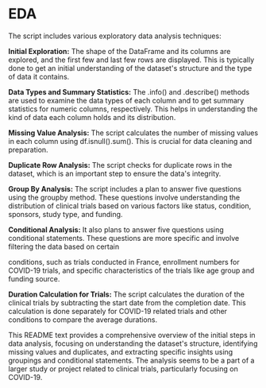 # EDA
The script includes various exploratory data analysis techniques:

**Initial Exploration:** The shape of the DataFrame and its columns are explored, and the first few and last few rows are displayed. This is typically done to get an initial understanding of the dataset's structure and the type of data it contains.

**Data Types and Summary Statistics:** The .info() and .describe() methods are used to examine the data types of each column and to get summary statistics for numeric columns, respectively. This helps in understanding the kind of data each column holds and its distribution.

**Missing Value Analysis:** The script calculates the number of missing values in each column using df.isnull().sum(). This is crucial for data cleaning and preparation.

**Duplicate Row Analysis:** The script checks for duplicate rows in the dataset, which is an important step to ensure the data's integrity.

**Group By Analysis:** The script includes a plan to answer five questions using the groupby method. These questions involve understanding the distribution of clinical trials based on various factors like status, condition, sponsors, study type, and funding.

**Conditional Analysis:** It also plans to answer five questions using conditional statements. These questions are more specific and involve filtering the data based on certain

conditions, such as trials conducted in France, enrollment numbers for COVID-19 trials, and specific characteristics of the trials like age group and funding source.

**Duration Calculation for Trials:** The script calculates the duration of the clinical trials by subtracting the start date from the completion date. This calculation is done separately for COVID-19 related trials and other conditions to compare the average durations.

This README text provides a comprehensive overview of the initial steps in data analysis, focusing on understanding the dataset's structure, identifying missing values and duplicates, and extracting specific insights using groupings and conditional statements. The analysis seems to be a part of a larger study or project related to clinical trials, particularly focusing on COVID-19.
